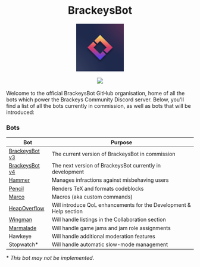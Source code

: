 <h1 align="center">BrackeysBot</h1>
<p align="center"><img src="icon.png" width="128"></p>
<p align="center"><a href="https://discord.gg/brackeys"><img src="https://discordapp.com/api/guilds/243005537342586880/widget.png?style=shield"></a></p>

Welcome to the official BrackeysBot GitHub organisation, home of all the bots which power the Brackeys Community Discord server.
Below, you'll find a list of all the bots currently in commission, as well as bots that will be introduced:

### Bots

| Bot                                                             | Purpose                                                            |
|-----------------------------------------------------------------|--------------------------------------------------------------------|
| [BrackeysBot v3](https://github.com/yiliansource/brackeys-bot/) | The current version of BrackeysBot in commission                   |
| [BrackeysBot v4](https://github.com/BrackeysBot/BrackeysBot)    | The next version of BrackeysBot currently in development           |
| [Hammer](https://github.com/BrackeysBot/Hammer)                 | Manages infractions against misbehaving users                      |
| [Pencil](https://github.com/BrackeysBot/Pencil)                 | Renders TeX and formats codeblocks                                 |
| [Marco](https://github.com/BrackeysBot/Marco)                   | Macros (aka custom commands)                                       |
| [HeapOverflow](https://github.com/BrackeysBot/HeapOverflow)     | Will introduce QoL enhancements for the Development & Help section |
| [Wingman](https://github.com/BrackeysBot/Wingman)               | Will handle listings in the Collaboration section                  |
| [Marmalade](https://github.com/BrackeysBot/Marmalade)           | Will handle game jams and jam role assignments                     |
| Hawkeye                                                         | Will handle additional moderation features                         |
| Stopwatch*                                                      | Will handle automatic slow-mode management                         |

\* *This bot may not be implemented.*
